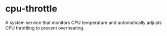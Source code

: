 # cpu-throttle
A system service that monitors CPU temperature and automatically adjusts CPU throttling to prevent overheating.
